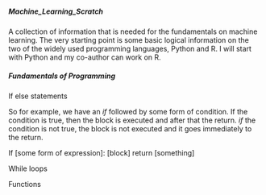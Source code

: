 ##### Machine_Learning_Scratch

A collection of information that is needed for the fundamentals on machine learning.
The very starting point is some basic logical information on the two of the widely used programming languages, Python and R.
I will start with Python and my co-author can work on R. 

##### Fundamentals of Programming
If else statements

So for example, we have an _if_ followed by some form of condition.  If the condition is true, then the block is executed and after that the return.  _if_ the condition is not true, the block is not executed and it goes immediately to the return.

If [some form of expression]:
  [block]
  return [something]


  

While loops

Functions 
